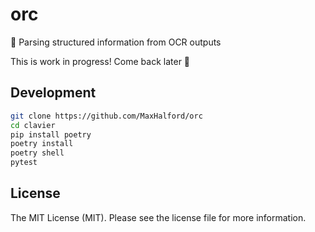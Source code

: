 # orc

👹 Parsing structured information from OCR outputs

This is work in progress! Come back later 🙏

## Development

```sh
git clone https://github.com/MaxHalford/orc
cd clavier
pip install poetry
poetry install
poetry shell
pytest
```

## License

The MIT License (MIT). Please see the license file for more information.
